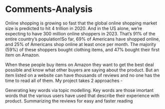 # Comments-Analysis
Online shopping is growing so fast that the global online shopping market size is predicted to hit 4 trillion in 2020. And in the US alone, we’re expecting to have 300 million online shoppers in 2023. That’s 91% of the entire country’s population!So far, 69% of Americans have shopped online, and 25% of Americans shop online at least once per month. The majority (59%) of these shoppers bought clothing items, and 47% bought their first item on Amazon.

When these people buy items on Amazon they want to get the best deal possible and know what other buyers are saying about the product. But an item listed on a website can have thousands of reviews and no one has the time to read all of them. My project takes 2 approaches -

Generating key words via topic modelling. Key words are those imortant words that the various users have used that describe their experience with product.
Summarizing the reviews for easy and faster reading
